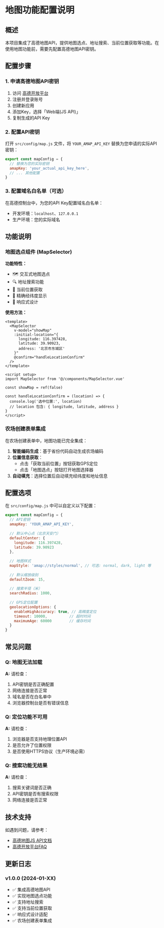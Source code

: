 # 地图功能配置说明

## 概述

本项目集成了高德地图API，提供地图选点、地址搜索、当前位置获取等功能。在使用地图功能前，需要先配置高德地图API密钥。

## 配置步骤

### 1. 申请高德地图API密钥

1. 访问 [高德开放平台](https://console.amap.com/dev/key/app)
2. 注册并登录账号
3. 创建新应用
4. 添加Key，选择「Web端(JS API)」
5. 复制生成的API Key

### 2. 配置API密钥

打开 `src/config/map.js` 文件，将 `YOUR_AMAP_API_KEY` 替换为您申请的实际API密钥：

```javascript
export const mapConfig = {
  // 替换为您的实际密钥
  amapKey: 'your_actual_api_key_here',
  // ... 其他配置
}
```

### 3. 配置域名白名单（可选）

在高德控制台中，为您的API Key配置域名白名单：
- 开发环境：`localhost`、`127.0.0.1`
- 生产环境：您的实际域名

## 功能说明

### 地图选点组件 (MapSelector)

**功能特性：**
- 🗺️ 交互式地图选点
- 🔍 地址搜索功能
- 📍 当前位置获取
- 🎯 精确经纬度显示
- 📱 响应式设计

**使用方法：**

```vue
<template>
  <MapSelector
    v-model="showMap"
    :initial-location="{
      longitude: 116.397428,
      latitude: 39.90923,
      address: '北京市东城区'
    }"
    @confirm="handleLocationConfirm"
  />
</template>

<script setup>
import MapSelector from '@/components/MapSelector.vue'

const showMap = ref(false)

const handleLocationConfirm = (location) => {
  console.log('选中位置:', location)
  // location 包含: { longitude, latitude, address }
}
</script>
```

### 农场创建表单集成

在农场创建表单中，地图功能已完全集成：

1. **智能编码生成**：基于省份代码自动生成农场编码
2. **位置信息获取**：
   - 点击「获取当前位置」按钮获取GPS定位
   - 点击「地图选点」按钮打开地图选择器
3. **自动填充**：选择位置后自动填充经纬度和地址信息

## 配置选项

在 `src/config/map.js` 中可以自定义以下配置：

```javascript
export const mapConfig = {
  // API密钥
  amapKey: 'YOUR_AMAP_API_KEY',
  
  // 默认中心点（北京天安门）
  defaultCenter: {
    longitude: 116.397428,
    latitude: 39.90923
  },
  
  // 地图样式
  mapStyle: 'amap://styles/normal', // 可选: normal, dark, light 等
  
  // 默认缩放级别
  defaultZoom: 15,
  
  // 搜索半径（米）
  searchRadius: 1000,
  
  // GPS定位配置
  geolocationOptions: {
    enableHighAccuracy: true, // 高精度定位
    timeout: 10000,          // 超时时间
    maximumAge: 60000        // 缓存时间
  }
}
```

## 常见问题

### Q: 地图无法加载
**A:** 请检查：
1. API密钥是否正确配置
2. 网络连接是否正常
3. 域名是否在白名单中
4. 浏览器控制台是否有错误信息

### Q: 定位功能不可用
**A:** 请检查：
1. 浏览器是否支持地理位置API
2. 是否允许了位置权限
3. 是否使用HTTPS协议（生产环境必需）

### Q: 搜索功能无结果
**A:** 请检查：
1. 搜索关键词是否正确
2. API密钥是否有搜索权限
3. 网络连接是否正常

## 技术支持

如遇到问题，请参考：
- [高德地图JS API文档](https://lbs.amap.com/api/jsapi-v2/summary)
- [高德开放平台FAQ](https://lbs.amap.com/faq)

## 更新日志

### v1.0.0 (2024-01-XX)
- ✅ 集成高德地图API
- ✅ 实现地图选点功能
- ✅ 支持地址搜索
- ✅ 支持当前位置获取
- ✅ 响应式设计适配
- ✅ 农场创建表单集成